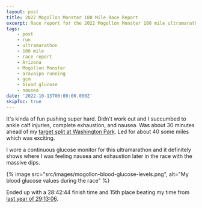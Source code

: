 ```yaml
---
layout: post
title: 2022 Mogollon Monster 100 Mile Race Report
excerpt: Race report for the 2022 Mogollon Monster 100 mile ultramarathon.
tags:
    - post
    - run
    - ultramarathon
    - 100 mile
    - race report
    - Arizona
    - Mogollon Monster
    - aravaipa running
    - gcm
    - blood glucose
    - nausea
date: '2022-10-13T00:00:00.000Z'
skipToc: true
---
```


It's kinda of fun pushing super hard. Didn't work out and I succumbed to ankle calf injuries, complete exhaustion, and nausea. Was about 30 minutes ahead of my [target split at Washington Park](/posts/2022-mogollon-monster-planning-splits/). Led for about 40 some miles which was exciting.

I wore a continuous glucose monitor for this ultramarathon and it definitely shows where I was feeling nausea and exhaustion later in the race with the massive dips.

{% image src="src/images/mogollon-blood-glucose-levels.png", alt="My blood glucose values during the race" %}

Ended up with a 28:42:44 finish time and 15th place beating my time from [last year of 29:13:06](/posts/mogollon-monster-100-2021/).